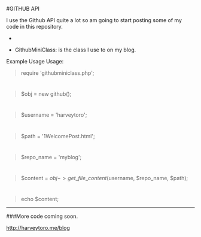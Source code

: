 #GITHUB API 

I use the Github API quite a lot so am going to start posting some of my code in this repository.

-

+ GithubMiniClass: is the class I use to on my blog. 

Example Usage Usage:

>require 'githubminiclass.php';

#
>$obj = new github();

#

>$username = 'harveytoro';

#
>$path = '1WelcomePost.html';

#
>$repo_name = 'myblog';

#
>$content = $obj->get\_file\_content($username, $repo_name, $path);

# 
>echo $content;



___

###More code coming soon.


http://harveytoro.me/blog